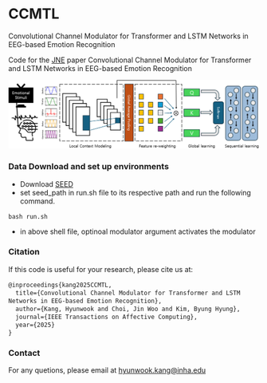 # CCMTL
Convolutional Channel Modulator for Transformer and LSTM Networks in EEG-based Emotion Recognition

Code for the [JNE](https://iopscience.iop.org/journal/1741-2552) paper Convolutional Channel Modulator for Transformer and LSTM Networks in EEG-based Emotion Recognition

<p align="center">
  <img width="800" src="CCMTL.png">
</p>

### Data Download and set up environments

 - Download [SEED](https://bcmi.sjtu.edu.cn/home/seed/seed-iv.html)
 - set seed_path in run.sh file to its respective path and run the following command.

```
bash run.sh
```

- in above shell file, optinoal modulator argument activates the modulator

### Citation

If this code is useful for your research, please cite us at:

```
@inproceedings{kang2025CCMTL,
  title={Convolutional Channel Modulator for Transformer and LSTM Networks in EEG-based Emotion Recognition},
  author={Kang, Hyunwook and Choi, Jin Woo and Kim, Byung Hyung},
  journal={IEEE Transactions on Affective Computing},
  year={2025}
}
```

### Contact

For any quetions, please email at [hyunwook.kang@inha.edu](mailto:hyunwook.kang@inha.edu)
